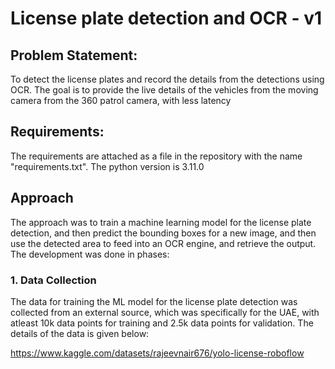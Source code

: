 # License plate detection and OCR - v1

## Problem Statement:
To detect the license plates and record the details from the detections using OCR. The goal is to provide the live details of the vehicles from the moving camera from the 360 patrol camera, with less latency

## Requirements:
The requirements are attached as a file in the repository with the name "requirements.txt". The python version is 3.11.0

## Approach
The approach was to train a machine learning model for the license plate detection, and then predict the bounding boxes for a new image, and then use the detected area to feed into an OCR engine, and retrieve the output. The development was done in phases:

### 1. Data Collection
The data for training the ML model for the license plate detection was collected from an external source, which was specifically for the UAE, with atleast 10k data points for training and 2.5k data points for validation. The details of the data is given below:

https://www.kaggle.com/datasets/rajeevnair676/yolo-license-roboflow





